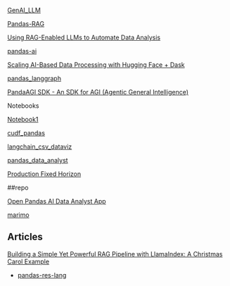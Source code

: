 [GenAI_LLM](https://github.com/AbhisheakSaraswat/GenAI_LLM/blob/main/app.py)

[Pandas-RAG](https://github.com/alexeygrigorev/build-your-own-search-engine/blob/main/notebook.ipynb) 

[Using RAG-Enabled LLMs to Automate Data Analysis](https://semaphoreci.com/blog/rag-enabled-llms-data-analysis) 

[pandas-ai](https://github.com/Sinaptik-AI/pandas-ai)

[Scaling AI-Based Data Processing with Hugging Face + Dask](https://huggingface.co/blog/dask-scaling)

[pandas_langgraph](https://www.cnblogs.com/lightsong/p/18852652)

[PandaAGI SDK - An SDK for AGI (Agentic General Intelligence)](https://github.com/sinaptik-ai/panda-agi/)

Notebooks

[Notebook1](https://colab.research.google.com/drive/1cx4OvdWKNjI1RpowmPYeqtyP1LF_rk9d?usp=sharing)

[cudf_pandas](https://colab.research.google.com/github/rapidsai-community/showcase/blob/main/accelerated_data_processing_examples/cudf_pandas_large_string.ipynb)

[langchain_csv_dataviz](https://github.com/pedrolustosab/langchain_csv_dataviz/blob/main/chat.ipynb)

[pandas_data_analyst](https://github.com/business-science/ai-data-science-team/blob/master/examples/multiagents/pandas_data_analyst.ipynb)

[Production Fixed Horizon](https://github.com/samirsaci/production-planning/blob/main/Production%20Fixed%20Horizon.ipynb)

##repo

[Open Pandas AI Data Analyst App](https://github.com/business-science/ai-data-science-team/tree/master/apps/pandas-data-analyst-app)

[marimo](https://github.com/marimo-team/marimo)

## Articles

[Building a Simple Yet Powerful RAG Pipeline with LlamaIndex: A Christmas Carol Example](https://medium.com/@tuhinsharma121/building-a-simple-yet-powerful-rag-pipeline-with-llamaindex-a-christmas-carol-example-077f01062de1)

- [pandas-res-lang](https://github.com/vbarda/pandas-rag-langgraph/blob/main/pandas_rag_langgraph/agent.py)
